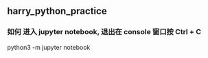 ## harry_python_practice

### 如何 进入 jupyter notebook, 退出在 console 窗口按 Ctrl + C
python3 -m jupyter notebook
